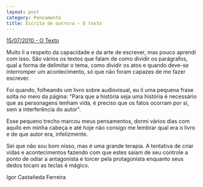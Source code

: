 ```yaml
---
layout: post
category: Pensamento
title: Escrita de outrora - O texto
---
```


[15/07/2010 - O Texto](https://www.recantodasletras.com.br/pensamentos/2380117)

Muito li a respeito da capacidade e da arte de escrever, mas pouco aprendi com isso. São vários os textos que falam de como dividir os parágrafos, qual a forma de delimitar o tema, como dividir os atos e quando deve-se interromper um acontecimento, só que não foram capazes de me fazer escrever.

Foi quando, folheando um livro sobre audiovisual, eu li uma pequena frase solta no meio da página: "Para que a história seja uma história é necessário que as personagens tenham vida, é preciso que os fatos ocorram por si, sem a interferência do autor".

Esse pequeno trecho marcou meus pensamentos, dormi vários dias com aquilo em minha cabeça e até hoje não consigo me lembrar qual era o livro e de que autor era, infelizmente.

Sei que não sou bom nisso, mas é uma grande terapia. A tentativa de criar vidas e acontecimentos fazendo com que estes saiam de seu controle a ponto de odiar a antagonista e torcer pela protagonista enquanto seus dedos tocam as teclas é mágico.

Igor Castañeda Ferreira
